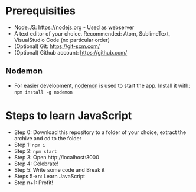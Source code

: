 # Prerequisities
- Node.JS: https://nodejs.org - Used as webserver
- A text editor of your choice. Recommended: Atom, SublimeText, VisualStudio Code (no particular order)
- (Optional) Git: https://git-scm.com/
- (Optional) Github account: https://github.com/

## Nodemon
- For easier development, [nodemon](http://nodemon.io/) is used to start the app. Install it with: `npm install -g nodemon`

# Steps to learn JavaScript
- Step 0: Download this repository to a folder of your choice, extract the archive and cd to the folder
- Step 1: `npm i`
- Step 2: `npm start`
- Step 3: Open http://localhost:3000
- Step 4: Celebrate!
- Step 5: Write some code and Break it
- Steps 5->n: Learn JavaScript
- Step n+1: Profit!
